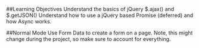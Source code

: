 ##Learning Objectives
Understand the basics of jQuery $.ajax() and $.getJSON()
Understand how to use a jQuery based Promise (deferred) and how Async works.

##Normal Mode
Use Form Data to create a form on a page.
Note, this might change during the project, so make sure to account for everything.
